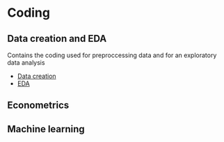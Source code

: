 # Coding

## Data creation and EDA
Contains the coding used for preproccessing data and for an exploratory data analysis

* [Data creation](https://andreasbj77.github.io/Repository---Andreas-Borup-J-rgensen/Master-thesis/DataCreation.rmd)
* [EDA](https://andreasbj77.github.io/Repository---Andreas-Borup-J-rgensen/Master-thesis/EDA.rmd)

## Econometrics

## Machine learning
